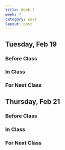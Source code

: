 ```yaml
---
title: Week 7 
week: 7
category: week
layout: post
---
```


## Tuesday, Feb 19

### Before Class

### In Class

### For Next Class


<!-- # # # # # # # # # # # # # # # # # # # # # # # # # # # -->

## Thursday, Feb 21

### Before Class

### In Class

### For Next Class


<!-- # # # # # # # # # # # # # # # # # # # # # # # # # # # -->

